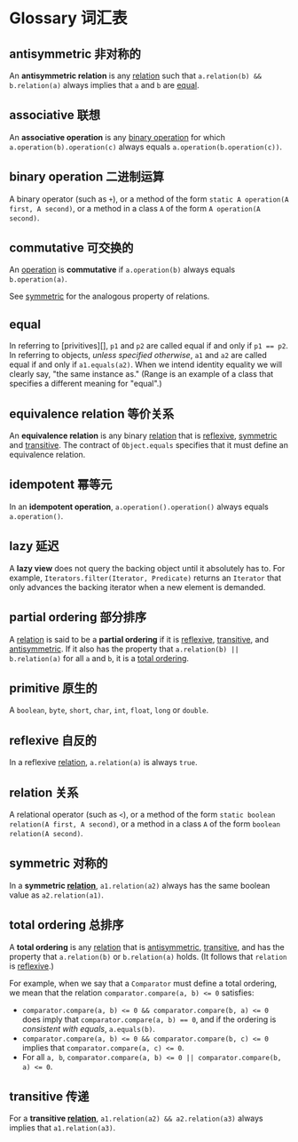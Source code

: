 # Glossary 词汇表

## antisymmetric 非对称的

An **antisymmetric relation** is any [relation][] such that `a.relation(b) &&
b.relation(a)` always implies that `a` and `b` are [equal][].

## associative 联想

An **associative operation** is any [binary operation][] for which
`a.operation(b).operation(c)` always equals `a.operation(b.operation(c))`.

## binary operation 二进制运算

A binary operator (such as `+`), or a method of the form `static A operation(A
first, A second)`, or a method in a class `A` of the form `A operation(A
second)`.

## commutative 可交换的

An [operation][binary operation] is **commutative** if `a.operation(b)` always
equals `b.operation(a)`.

See [symmetric][] for the analogous property of relations.

## equal

In referring to [privitives][], `p1` and `p2` are called equal if and only if
`p1 == p2`. In referring to objects, _unless specified otherwise_, `a1` and `a2`
are called equal if and only if `a1.equals(a2)`. When we intend identity
equality we will clearly say, "the same instance as." (Range is an example of a
class that specifies a different meaning for "equal".)

## equivalence relation 等价关系

An **equivalence relation** is any binary [relation][] that is [reflexive][],
[symmetric][] and [transitive][]. The contract of `Object.equals` specifies that
it must define an equivalence relation.

## idempotent 幂等元

In an **idempotent operation**, `a.operation().operation()` always equals
`a.operation()`.

## lazy 延迟

A **lazy view** does not query the backing object until it absolutely has to.
For example, `Iterators.filter(Iterator, Predicate)` returns an `Iterator` that
only advances the backing iterator when a new element is demanded.

## partial ordering 部分排序

A [relation][] is said to be a **partial ordering** if it is [reflexive][],
[transitive][], and [antisymmetric][]. If it also has the property that
`a.relation(b) || b.relation(a)` for all `a` and `b`, it is a [total
ordering][].

## primitive 原生的

A `boolean`, `byte`, `short`, `char`, `int`, `float`, `long` or `double`.

## reflexive 自反的

In a reflexive [relation][], `a.relation(a)` is always `true`.

## relation 关系

A relational operator (such as `<`), or a method of the form `static boolean
relation(A first, A second)`, or a method in a class `A` of the form `boolean
relation(A second)`.

## symmetric 对称的

In a **symmetric [relation][]**, `a1.relation(a2)` always has the same boolean
value as `a2.relation(a1)`.

## total ordering 总排序

A **total ordering** is any [relation][] that is [antisymmetric][],
[transitive][], and has the property that `a.relation(b)` or `b.relation(a)`
holds. (It follows that `relation` is [reflexive][].)

For example, when we say that a `Comparator` must define a total ordering, we
mean that the relation `comparator.compare(a, b) <= 0` satisfies:

*   `comparator.compare(a, b) <= 0 && comparator.compare(b, a) <= 0` does imply
    that `comparator.compare(a, b) == 0`, and if the ordering is _consistent
    with equals_, `a.equals(b)`.
*   `comparator.compare(a, b) <= 0 && comparator.compare(b, c) <= 0` implies
    that `comparator.compare(a, c) <= 0`.
*   For all `a, b`, `comparator.compare(a, b) <= 0 || comparator.compare(b, a)
    <= 0`.

## transitive 传递

For a **transitive [relation][]**, `a1.relation(a2) && a2.relation(a3)` always
implies that `a1.relation(a3)`.

[equal]: #equal
[binary operation]: #binary-operation
[relation]: #relation
[reflexive]: #reflexive
[symmetric]: #symmetric
[antisymmetric]: #antisymmetric
[transitive]: #transitive
[total ordering]: #total-ordering
[primitives]: #primitive

